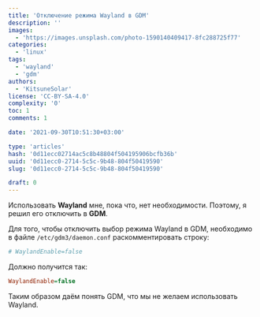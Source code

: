 ```yaml
---
title: 'Отключение режима Wayland в GDM'
description: ''
images:
  - 'https://images.unsplash.com/photo-1590140409417-8fc288725f77'
categories:
  - 'linux'
tags:
  - 'wayland'
  - 'gdm'
authors:
  - 'KitsuneSolar'
license: 'CC-BY-SA-4.0'
complexity: '0'
toc: 1
comments: 1

date: '2021-09-30T10:51:30+03:00'

type: 'articles'
hash: '0d11ecc02714ac5c8b48804f504195906bcfb36b'
uuid: '0d11ecc0-2714-5c5c-9b48-804f50419590'
slug: '0d11ecc0-2714-5c5c-9b48-804f50419590'

draft: 0
---
```


Использовать **Wayland** мне, пока что, нет необходимости. Поэтому, я решил его отключить в **GDM**.

<!--more-->

Для того, чтобы отключить выбор режима Wayland в GDM, необходимо в файле `/etc/gdm3/daemon.conf` раскомментировать строку:

```ini
# WaylandEnable=false
```

Должно получится так:

```ini
WaylandEnable=false
```

Таким образом даём понять GDM, что мы не желаем использовать Wayland.
